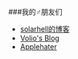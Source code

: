 ###我的♂朋友们

- [solarhell的博客](https://solarhell.com)
- [Volio's Blog](https://niconiconi.org)
- [Applehater](https://applehater.cn)



